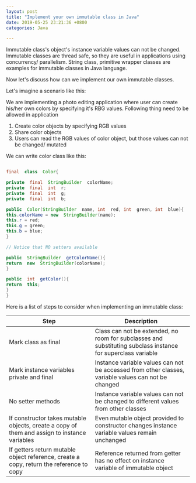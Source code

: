 ```yaml
---
layout: post
title: "Implement your own immutable class in Java"
date: 2019-05-25 23:21:36 +0800
categories: Java

---
```


<p>Immutable class's object's instance variable values can not be changed. Immutable classes are thread safe, so they are useful in applications using concurrency/ parallelism. String class, primitive wrapper classes are examples for immutable classes in Java language.</p>

<p>Now let's discuss how can we implement our own immutable classes.</p>

<p>Let's imagine a scenario like this:</p>
<p>We are implementing a photo editing application where user can create his/her own colors by specifying it's RBG values. Following thing need to be allowed in application</p>

1. Create color objects by specifying RGB values
2. Share color objects
3. Users can read the RGB values of color object, but those values can not be changed/ mutated

<p>We can write color class like this:</p>

```java

final  class  Color{

private  final  StringBuilder  colorName;
private  final  int  r;
private  final  int  g;
private  final  int  b;

public  Color(StringBuilder  name, int  red, int  green, int  blue){
this.colorName = new  StringBuilder(name);
this.r = red;
this.g = green;
this.b = blue;
}

// Notice that NO setters available

public  StringBuilder  getColorName(){
return  new  StringBuilder(colorName);
}

public  int  getColor(){
return  this;
}
}

```

<p>Here is a list of steps to consider when implementing an immutable class:</p>

|Step| Description |
|--|--|
|Mark class as final  | Class can not be extended, no room for subclasses and substituting subclass instance for superclass variable |
|Mark instance variables private and final | Instance variable values can not be accessed from other classes, variable values can not be changed |
|No setter methods | Instance variable values can not be changed to different values from other classes|
|If constructor takes mutable objects, create a copy of them and assign to instance variables  | Even mutable object provided to constructor changes instance variable values remain unchanged|
|If getters return mutable object reference, create a copy, return the reference to copy  | Reference returned from getter has no effect on instance variable of immutable object|
